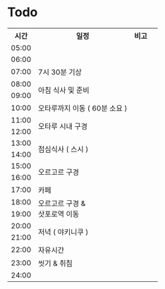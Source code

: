 # Todo
<table>
  <tr>
    <th>시간</th>
    <th>일정</th>
    <th>비고</th>
  </tr>
  <tr>
    <td>05:00</td>
    <td>  </td>
    <td>  </td>
  </tr>
  <tr>
    <td>06:00</td>
    <td>  </td>
  </tr>
  <tr>
    <td>07:00</td>
    <td>7시 30분 기상</td>
    <td>  </td>
  </tr>  
  <tr>
    <td>08:00</td>
    <td rowspan="2">아침 식사 및 준비 </td>
    <td>  </td>
  </tr>   
  <tr>
    <td>09:00</td>
    <td>  </td>
  </tr>  
  <tr>
    <td>10:00</td>
    <td>오타루까지 이동 ( 60분 소요 ) </td>
    <td>  </td>
  </tr>   
  <tr>
    <td>11:00</td>
    <td rowspan="2">오타루 시내 구경</td>
    <td>  </td>
  </tr>  
  <tr>
    <td>12:00</td>
    <td>  </td>
    <td>  </td>
  </tr> 
  <tr>
    <td>13:00</td>
    <td rowspan="2">점심식사 ( 스시 )</td>
    <td>  </td>
  </tr>  
  <tr>
    <td>14:00</td>
    <td>  </td>
    <td>  </td> 
  </tr>   
  <tr>
    <td>15:00</td>
    <td rowspan="2">오르고르 구경</td>
    <td>  </td>
  </tr>  
  <tr>
    <td>16:00</td>
    <td>  </td>
    <td>  </td>
  </tr>   
  <tr>
    <td>17:00</td>
    <td> 카페 </td>
    <td>  </td>
  </tr>  
  <tr>
    <td>18:00</td>
    <td rowspan="2">오르고르 구경 & <br> 삿포로역 이동 </td>
    <td>  </td>
  </tr> 
  <tr>
    <td>19:00</td>
    <td>  </td>
    <td>  </td>
  </tr>  
  <tr>
    <td>20:00</td>
    <td rowspan="2">저녁 ( 야키니쿠 ) </td>
    <td>  </td>
  </tr>   
  <tr>
    <td>21:00</td>
    <td>  </td>
    <td>  </td>
  </tr>  
  <tr>
    <td>22:00</td>
    <td> 자유시간  </td>
    <td>  </td>
  </tr>   
  <tr>
    <td>23:00</td>
    <td> 씻기 & 취침  </td>
    <td>  </td>
  </tr>  
  <tr>
    <td>24:00</td>
    <td>  </td>
    <td>  </td>
  </tr>   
</table>
